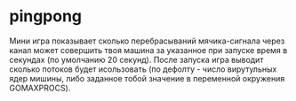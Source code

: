 # pingpong
Мини игра показывает сколько перебрасываний мячика-сигнала через канал может совершить
твоя машина за указанное при запуске время в секундах (по умолчанию 20 секунд).
После запуска игра выводит сколько потоков будет исользовать
(по дефолту - число вирутульных ядер мишины, либо заданное тобой значение в переменной окружения GOMAXPROCS).
